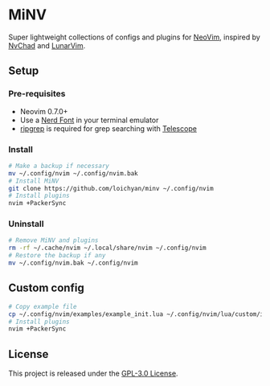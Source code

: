 # MiNV

Super lightweight collections of configs and plugins for
[NeoVim](https://github.com/neovim/neovim), inspired by
[NvChad](https://github.com/NvChad/NvChad) and
[LunarVim](https://github.com/LunarVim/LunarVim).

## Setup

### Pre-requisites

- Neovim 0.7.0+
- Use a [Nerd Font](https://www.nerdfonts.com/) in your terminal emulator
- [ripgrep](https://github.com/BurntSushi/ripgrep) is required for grep
  searching with [Telescope](https://github.com/nvim-telescope/telescope.nvim)

### Install

```sh
# Make a backup if necessary
mv ~/.config/nvim ~/.config/nvim.bak
# Install MiNV
git clone https://github.com/loichyan/minv ~/.config/nvim
# Install plugins
nvim +PackerSync
```

### Uninstall

```sh
# Remove MiNV and plugins
rm -rf ~/.cache/nvim ~/.local/share/nvim ~/.config/nvim
# Restore the backup if any
mv ~/.config/nvim.bak ~/.config/nvim
```

## Custom config

```sh
# Copy example file
cp ~/.config/nvim/examples/example_init.lua ~/.config/nvim/lua/custom/init.lua
# Install plugins
nvim +PackerSync
```

## License

This project is released under the [GPL-3.0 License](./LICENSE).
